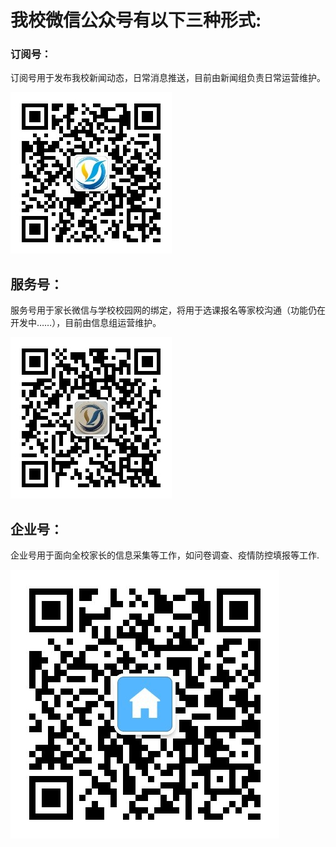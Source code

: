 # 我校微信公众号有以下三种形式:

### 订阅号：

订阅号用于发布我校新闻动态，日常消息推送，目前由新闻组负责日常运营维护。

![](/assets/微信订阅号.jpg)

## 服务号：

服务号用于家长微信与学校校园网的绑定，将用于选课报名等家校沟通（功能仍在开发中……），目前由信息组运营维护。

![](/assets/微信服务号.jpg)

## 企业号：

企业号用于面向全校家长的信息采集等工作，如问卷调查、疫情防控填报等工作.

![](/assets/微信企业号.jpg)

